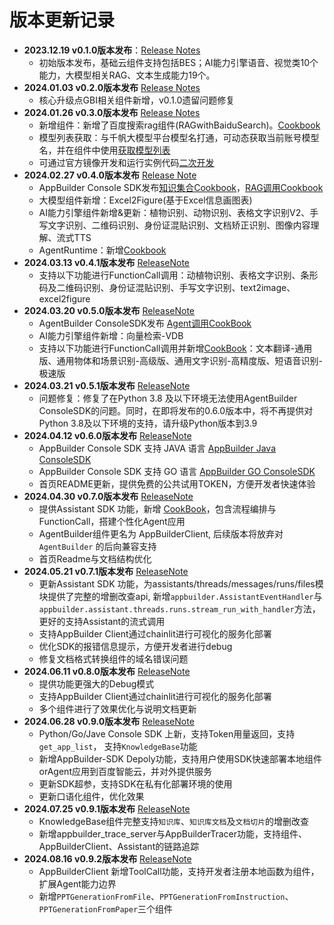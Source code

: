 # 版本更新记录

* **2023.12.19 v0.1.0版本发布**：[Release Notes](https://github.com/baidubce/app-builder/releases/tag/0.1.0)
  * 初始版本发布，基础云组件支持包括BES；AI能力引擎语音、视觉类10个能力，大模型相关RAG、文本生成能力19个。
* **2024.01.03 v0.2.0版本发布** [Release Notes](https://github.com/baidubce/app-builder/releases/tag/0.2.0)
  * 核心升级点GBI相关组件新增，v0.1.0遗留问题修复
* **2024.01.26 v0.3.0版本发布** [Release Notes](https://github.com/baidubce/app-builder/releases/tag/0.3.0)
  * 新增组件：新增了百度搜索rag组件(RAGwithBaiduSearch)。[Cookbook](https://github.com/baidubce/app-builder/blob/master/cookbooks/rag_with_baidusearch.ipynb)
  * 模型列表获取：与千帆大模型平台模型名打通，可动态获取当前账号模型名，并在组件中使用[获取模型列表](/docs/basic_module/get_model_list.md)
  * 可通过官方镜像开发和运行实例代码[二次开发](/docs/develop_guide/README.md)
* **2024.02.27 v0.4.0版本发布** [Release Note](https://github.com/baidubce/app-builder/releases/tag/0.4.0)
  * AppBuilder Console SDK发布[知识集合Cookbook](/cookbooks/end2end_application/console_dataset.ipynb)，[RAG调用Cookbook](/cookbooks/end2end_application/rag/rag.ipynb)
  * 大模型组件新增：Excel2Figure(基于Excel信息画图表)
  * AI能力引擎组件新增&更新：植物识别、动物识别、表格文字识别V2、手写文字识别、二维码识别、身份证混贴识别、文档矫正识别、图像内容理解、流式TTS
  * AgentRuntime：新增[Cookbook](/cookbooks/components/agent_runtime.ipynb)
* **2024.03.13 v0.4.1版本发布** [ReleaseNote](https://github.com/baidubce/app-builder/releases/tag/0.4.1)
  * 支持以下功能进行FunctionCall调用：动植物识别、表格文字识别、条形码及二维码识别、身份证混贴识别、手写文字识别、text2image、excel2figure
* **2024.03.20 v0.5.0版本发布** [ReleaseNote](https://github.com/baidubce/app-builder/releases/tag/0.5.0)
  * AgentBuilder ConsoleSDK发布 [Agent调用CookBook](/cookbooks/end2end_application/agent/appbuilder_client.ipynb)
  * AI能力引擎组件新增：向量检索-VDB
  * 支持以下功能进行FunctionCall调用并新增[CookBook](/cookbooks/components/general_ocr.ipynb)：文本翻译-通用版、通用物体和场景识别-高级版、通用文字识别-高精度版、短语音识别-极速版
* **2024.03.21 v0.5.1版本发布** [ReleaseNote](https://github.com/baidubce/app-builder/releases/tag/0.5.1)
  * 问题修复：修复了在Python 3.8 及以下环境无法使用AgentBuilder ConsoleSDK的问题。同时，在即将发布的0.6.0版本中，将不再提供对Python 3.8及以下环境的支持，请升级Python版本到3.9
* **2024.04.12 v0.6.0版本发布** [ReleaseNote](https://github.com/baidubce/app-builder/releases/tag/0.6.0)
  * AppBuilder Console SDK 支持 JAVA 语言 [AppBuilder Java ConsoleSDK](/java/)
  * AppBuilder Console SDK 支持 GO 语言 [AppBuilder GO ConsoleSDK](/go/)
  * 首页README更新，提供免费的公共试用TOKEN，方便开发者快速体验
* **2024.04.30 v0.7.0版本发布** [ReleaseNote](https://github.com/baidubce/app-builder/releases/tag/0.7.0)
  * 提供Assistant SDK 功能，新增 [CookBook](/cookbooks/pipeline/assistant_function_call.ipynb)，包含流程编排与FunctionCall，搭建个性化Agent应用
  * AgentBuilder组件更名为 AppBuilderClient, 后续版本将放弃对 `AgentBuilder` 的后向兼容支持
  * 首页Readme与文档结构优化
* **2024.05.21 v0.7.1版本发布** [ReleaseNote](https://github.com/baidubce/app-builder/releases/tag/0.7.1)
  * 更新Assistant SDK 功能，为assistants/threads/messages/runs/files模块提供了完整的增删改查api, 新增`appbuilder.AssistantEventHandler`与`appbuilder.assistant.threads.runs.stream_run_with_handler`方法，更好的支持Assistant的流式调用
  * 支持AppBuilder Client通过chainlit进行可视化的服务化部署
  * 优化SDK的报错信息提示，方便开发者进行debug
  * 修复文档格式转换组件的域名错误问题
* **2024.06.11 v0.8.0版本发布** [ReleaseNote](https://github.com/baidubce/app-builder/releases/tag/0.8.0)
  * 提供功能更强大的Debug模式
  * 支持AppBuilder Client通过chainlit进行可视化的服务化部署
  * 多个组件进行了效果优化与说明文档更新
* **2024.06.28 v0.9.0版本发布** [ReleaseNote](https://github.com/baidubce/app-builder/releases/tag/0.9.0)
  * Python/Go/Jave Console SDK 上新，支持Token用量返回，支持`get_app_list`， 支持`KnowledgeBase`功能
  * 新增AppBuilder-SDK Depoly功能，支持用户使用SDK快速部署本地组件orAgent应用到百度智能云，并对外提供服务
  * 更新SDK超参，支持SDK在私有化部署环境的使用
  * 更新口语化组件，优化效果
* **2024.07.25 v0.9.1版本发布** [ReleaseNote](https://github.com/baidubce/app-builder/releases/tag/0.9.1)
  * KnowledgeBase组件完整支持`知识库`、`知识库文档`及`文档切片`的增删改查
  * 新增appbuilder_trace_server与AppBuilderTracer功能，支持组件、AppBuilderClient、Assistant的链路追踪
* **2024.08.16 v0.9.2版本发布** [ReleaseNote](https://github.com/baidubce/app-builder/releases/tag/0.9.2)
  * AppBuilderClient 新增ToolCall功能，支持开发者注册本地函数为组件，扩展Agent能力边界
  * 新增`PPTGenerationFromFile`、`PPTGenerationFromInstruction`、`PPTGenerationFromPaper`三个组件